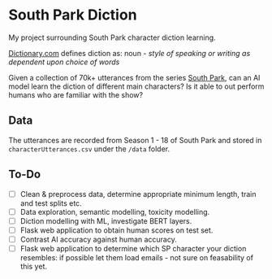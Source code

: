 # South Park Diction

My project surrounding South Park character diction learning.

<a href="https://www.dictionary.com/browse/diction">Dictionary.com</a> defines diction as: noun - *style of speaking or writing as dependent upon choice of words*

Given a collection of 70k+ utterances from the series <a href="https://en.wikipedia.org/wiki/South_Park">South Park</a>, can an AI model learn the diction of different main characters? Is it able to out perform humans who are familiar with the show?

## Data

The utterances are recorded from Season 1 - 18 of South Park and stored in `characterUtterances.csv`  under the `/data` folder.

## To-Do

-[ ] Clean & preprocess data, determine appropriate minimum length, train and test splits etc.
-[ ] Data exploration, semantic modelling, toxicity modelling.
-[ ] Diction modelling with ML, investigate BERT layers.
-[ ] Flask web application to obtain human scores on test set.
-[ ] Contrast AI accuracy against human accuracy.
-[ ] Flask web application to determine which SP character your diction resembles: if possible let them load emails - not sure on feasability of this yet.
